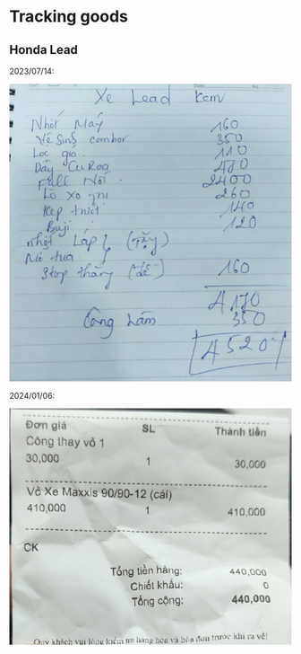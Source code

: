 # Tracking goods

## Honda Lead

2023/07/14:

![2023/07/14](assets/20240108.143552.jpg)

2024/01/06:

![2024/01/06](assets/20240108.143603.jpg)
